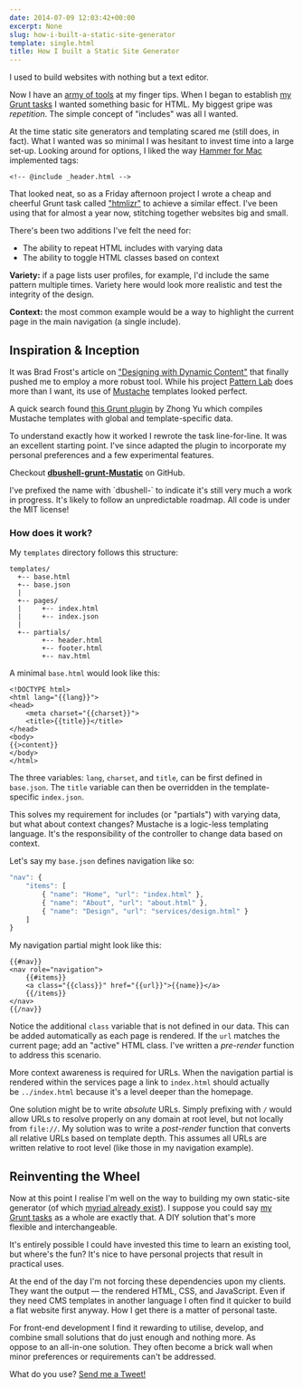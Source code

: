 ```yaml
---
date: 2014-07-09 12:03:42+00:00
excerpt: None
slug: how-i-built-a-static-site-generator
template: single.html
title: How I built a Static Site Generator
---
```


I used to build websites with nothing but a text editor.

Now I have an [army of tools](/2014/06/10/dependency-overload/) at my finger tips. When I began to establish [my Grunt tasks](/2013/04/30/origin/) I wanted something basic for HTML. My biggest gripe was _repetition_. The simple concept of "includes" was all I wanted.

At the time static site generators and templating scared me (still does, in fact). What I wanted was so minimal I was hesitant to invest time into a large set-up. Looking around for options, I liked the way [Hammer for Mac](http://hammerformac.com/docs/tags) implemented tags:

````markup
<!-- @include _header.html -->
````

That looked neat, so as a Friday afternoon project I wrote a cheap and cheerful Grunt task called ["htmlizr"](https://github.com/dbushell/dbushell-Origin/blob/d4d38b2893b372c7620bcc5fd75a649a89766a00/tasks/htmlizr.js) to achieve a similar effect. I've been using that for almost a year now, stitching together websites big and small.

There's been two additions I've felt the need for:


* The ability to repeat HTML includes with varying data
* The ability to toggle HTML classes based on context


**Variety:** if a page lists user profiles, for example, I'd include the same pattern multiple times. Variety here would look more realistic and test the integrity of the design.

**Context:** the most common example would be a way to highlight the current page in the main navigation (a single include).


## Inspiration & Inception


It was Brad Frost's article on ["Designing with Dynamic Content"](http://bradfrostweb.com/blog/post/designing-with-dynamic-content/) that finally pushed me to employ a more robust tool. While his project [Pattern Lab](http://patternlab.io/) does more than I want, its use of [Mustache](http://mustache.github.io/) templates looked perfect.

A quick search found [this Grunt plugin](https://github.com/haio/grunt-mustache-html) by Zhong Yu which compiles Mustache templates with global and template-specific data.

To understand exactly how it worked I rewrote the task line-for-line. It was an excellent starting point. I've since adapted the plugin to incorporate my personal preferences and a few experimental features.

Checkout **[dbushell-grunt-Mustatic](https://github.com/dbushell/dbushell-grunt-mustatic)** on GitHub.

<p class="p--small">I've prefixed the name with `dbushell-` to indicate it's still very much a work in progress. It's likely to follow an unpredictable roadmap. All code is under the MIT license!</p>




### How does it work?


My `templates` directory follows this structure:

````
templates/
  +-- base.html
  +-- base.json
  |
  +-- pages/
  |     +-- index.html
  |     +-- index.json
  |
  +-- partials/
        +-- header.html
        +-- footer.html
        +-- nav.html

````

A minimal `base.html` would look like this:

````markup
<!DOCTYPE html>
<html lang="{{lang}}">
<head>
    <meta charset="{{charset}}">
    <title>{{title}}</title>
</head>
<body>
{{>content}}
</body>
</html>
````

The three variables: `lang`, `charset`, and `title`, can be first defined in `base.json`. The `title` variable can then be overridden in the template-specific `index.json`.

This solves my requirement for includes (or "partials") with varying data, but what about context changes? Mustache is a logic-less templating language. It's the responsibility of the controller to change data based on context.

Let's say my `base.json` defines navigation like so:

````javascript
"nav": {
    "items": [
        { "name": "Home", "url": "index.html" },
        { "name": "About", "url": "about.html" },
        { "name": "Design", "url": "services/design.html" }
    ]
}
````

My navigation partial might look like this:

````markup
{{#nav}}
<nav role="navigation">
    {{#items}}
    <a class="{{class}}" href="{{url}}">{{name}}</a>
    {{/items}}
</nav>
{{/nav}}
````

Notice the additional `class` variable that is not defined in our data. This can be added automatically as each page is rendered. If the `url` matches the current page; add an "active" HTML class. I've written a _pre-render_ function to address this scenario.

More context awareness is required for URLs. When the navigation partial is rendered within the services page a link to `index.html` should actually be `../index.html` because it's a level deeper than the homepage.

One solution might be to write _absolute_ URLs. Simply prefixing with `/` would allow URLs to resolve properly on any domain at root level, but not locally from `file://`. My solution was to write a _post-render_ function that converts all relative URLs based on template depth. This assumes all URLs are written relative to root level (like those in my navigation example).


## Reinventing the Wheel


Now at this point I realise I'm well on the way to building my own static-site generator (of which [myriad already exist](http://www.staticgen.com/)). I suppose you could say [my Grunt tasks](https://github.com/dbushell/dbushell-Origin) as a whole are exactly that. A DIY solution that's more flexible and interchangeable.

It's entirely possible I could have invested this time to learn an existing tool, but where's the fun? It's nice to have personal projects that result in practical uses.

At the end of the day I'm not forcing these dependencies upon my clients. They want the output — the rendered HTML, CSS, and JavaScript. Even if they need CMS templates in another language I often find it quicker to build a flat website first anyway. How I get there is a matter of personal taste.

For front-end development I find it rewarding to utilise, develop, and combine small solutions that do just enough and nothing more. As oppose to an all-in-one solution. They often become a brick wall when minor preferences or requirements can't be addressed.

What do you use? [Send me a Tweet!](http://twitter.com/dbushell)
